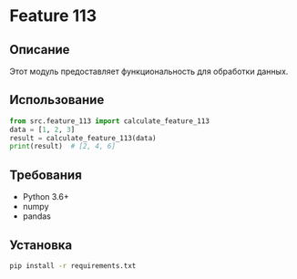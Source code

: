 # Feature 113
## Описание
Этот модуль предоставляет функциональность для обработки данных.
## Использование
```python
from src.feature_113 import calculate_feature_113
data = [1, 2, 3]
result = calculate_feature_113(data)
print(result)  # [2, 4, 6]
```
## Требования
- Python 3.6+
- numpy
- pandas
## Установка
```bash
pip install -r requirements.txt
```